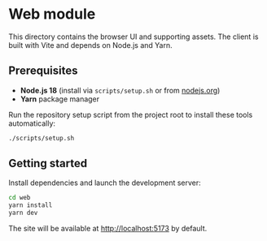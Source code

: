 # Web module

This directory contains the browser UI and supporting assets. The client is built with Vite and depends on Node.js and Yarn.

## Prerequisites

- **Node.js 18** (install via `scripts/setup.sh` or from [nodejs.org](https://nodejs.org/))
- **Yarn** package manager

Run the repository setup script from the project root to install these tools automatically:

```bash
./scripts/setup.sh
```

## Getting started

Install dependencies and launch the development server:

```bash
cd web
yarn install
yarn dev
```

The site will be available at [http://localhost:5173](http://localhost:5173) by default.
